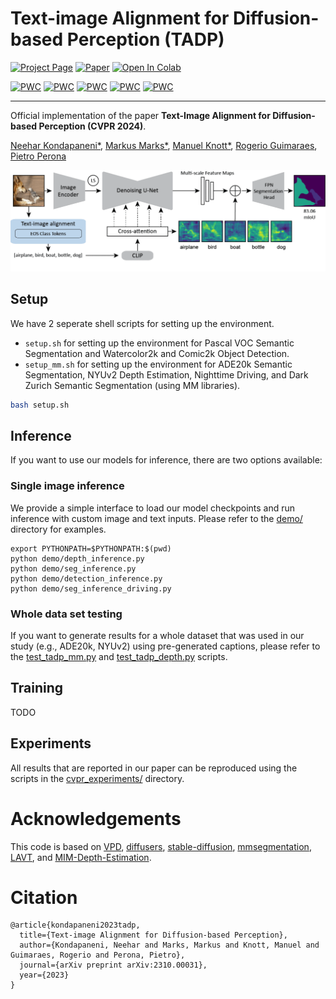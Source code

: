 # Text-image Alignment for Diffusion-based Perception (TADP)

[![Project Page](https://img.shields.io/badge/Project%20Page-Link)](https://www.vision.caltech.edu/tadp/)
[![Paper](https://img.shields.io/badge/arXiv-PDF-b31b1b)](https://arxiv.org/abs/2310.00031)
[![Open In Colab](https://colab.research.google.com/assets/colab-badge.svg)](https://colab.research.google.com/drive/1uadQ8iukjmnjEScn1qKWuy9ijcUbPMuN?usp=sharing)
<!-- [![Open In Colab](doc/badges/badge-colab.svg)](https://colab.research.google.com/drive/...) -->
<!-- [![Hugging Face (LCM) Space](https://img.shields.io/badge/🤗%20Hugging%20Face(LCM)-Space-yellow)](https://huggingface.co/spaces/...) -->
<!--[![Hugging Face (LCM) Model](https://img.shields.io/badge/🤗%20Hugging%20Face(LCM)-Model-green)](https://huggingface.co/prs-eth/marigold-lcm-v1-0) -->
<!-- [![Hugging Face Model](https://img.shields.io/badge/🤗%20Hugging%20Face-Model-green)](https://huggingface.co/...) -->
<!-- [![License](https://img.shields.io/badge/License-Apache--2.0-929292)](https://www.apache.org/licenses/LICENSE-2.0) -->
<!-- [![Website](https://img.shields.io/badge/Project-Website-1081c2)](https://arxiv.org/abs/2312.02145) -->
<!-- [![GitHub](https://img.shields.io/github/stars/prs-eth/Marigold?style=default&label=GitHub%20★&logo=github)](https://github.com/...) -->
<!-- [![HF Space](https://img.shields.io/badge/%F0%9F%A4%97%20Hugging%20Face-Space-blue)]() -->
<!-- [![Docker](doc/badges/badge-docker.svg)]() -->


[![PWC](https://img.shields.io/endpoint.svg?url=https://paperswithcode.com/badge/text-image-alignment-for-diffusion-based/semantic-segmentation-on-nighttime-driving)](https://paperswithcode.com/sota/semantic-segmentation-on-nighttime-driving?p=text-image-alignment-for-diffusion-based)
[![PWC](https://img.shields.io/endpoint.svg?url=https://paperswithcode.com/badge/text-image-alignment-for-diffusion-based/weakly-supervised-object-detection-on-comic2k)](https://paperswithcode.com/sota/weakly-supervised-object-detection-on-comic2k?p=text-image-alignment-for-diffusion-based)	
[![PWC](https://img.shields.io/endpoint.svg?url=https://paperswithcode.com/badge/text-image-alignment-for-diffusion-based/semantic-segmentation-on-pascal-voc-2012-val)](https://paperswithcode.com/sota/semantic-segmentation-on-pascal-voc-2012-val?p=text-image-alignment-for-diffusion-based)
[![PWC](https://img.shields.io/endpoint.svg?url=https://paperswithcode.com/badge/text-image-alignment-for-diffusion-based/monocular-depth-estimation-on-nyu-depth-v2)](https://paperswithcode.com/sota/monocular-depth-estimation-on-nyu-depth-v2?p=text-image-alignment-for-diffusion-based)
[![PWC](https://img.shields.io/endpoint.svg?url=https://paperswithcode.com/badge/text-image-alignment-for-diffusion-based/semantic-segmentation-on-ade20k)](https://paperswithcode.com/sota/semantic-segmentation-on-ade20k?p=text-image-alignment-for-diffusion-based)


---

Official implementation of the paper **Text-Image Alignment for Diffusion-based Perception (CVPR 2024)**.


[Neehar Kondapaneni*](https://nkondapa.github.io/),
[Markus Marks*](https://damaggu.github.io/),
[Manuel Knott*](https://scholar.google.com/citations?user=e9xfiKEAAAAJ&hl=en),
[Rogerio Guimaraes](https://rogeriojr.com/),
[Pietro Perona](https://www.vision.caltech.edu/)

![methods](assets/methods.gif)


## Setup

We have 2 seperate shell scripts for setting up the environment. 

- `setup.sh` for setting up the environment for Pascal VOC Semantic Segmentation and Watercolor2k and Comic2k Object Detection.
- `setup_mm.sh` for setting up the environment for ADE20k Semantic Segmentation, NYUv2 Depth Estimation, Nighttime Driving, and Dark Zurich Semantic Segmentation (using MM libraries).

```bash
bash setup.sh
```

## Inference

If you want to use our models for inference, there are two options available:

### Single image inference
We provide a simple interface to load our model checkpoints and run inference with custom image and text inputs.
Please refer to the [demo/](demo/) directory for examples.

```
export PYTHONPATH=$PYTHONPATH:$(pwd)
python demo/depth_inference.py
python demo/seg_inference.py
python demo/detection_inference.py
python demo/seg_inference_driving.py
```

### Whole data set testing
If you want to generate results for a whole dataset that was used in our study (e.g., ADE20k, NYUv2) using pre-generated captions, 
please refer to the [test_tadp_mm.py](test_tadp_mm.py) and [test_tadp_depth.py](test_tadp_depth.py) scripts.


## Training

TODO

## Experiments

All results that are reported in our paper can be reproduced using the scripts in the [cvpr_experiments/](cvpr_experiments/) directory.

# Acknowledgements
This code is based on [VPD](https://github.com/wl-zhao/VPD), [diffusers](https://github.com/wl-zhao/VPD), [stable-diffusion](https://github.com/CompVis/stable-diffusion), [mmsegmentation](https://github.com/open-mmlab/mmsegmentation), [LAVT](https://github.com/yz93/LAVT-RIS), and [MIM-Depth-Estimation](https://github.com/SwinTransformer/MIM-Depth-Estimation).

# Citation
```
@article{kondapaneni2023tadp,
  title={Text-image Alignment for Diffusion-based Perception},
  author={Kondapaneni, Neehar and Marks, Markus and Knott, Manuel and Guimaraes, Rogerio and Perona, Pietro},
  journal={arXiv preprint arXiv:2310.00031},
  year={2023}
}
```

